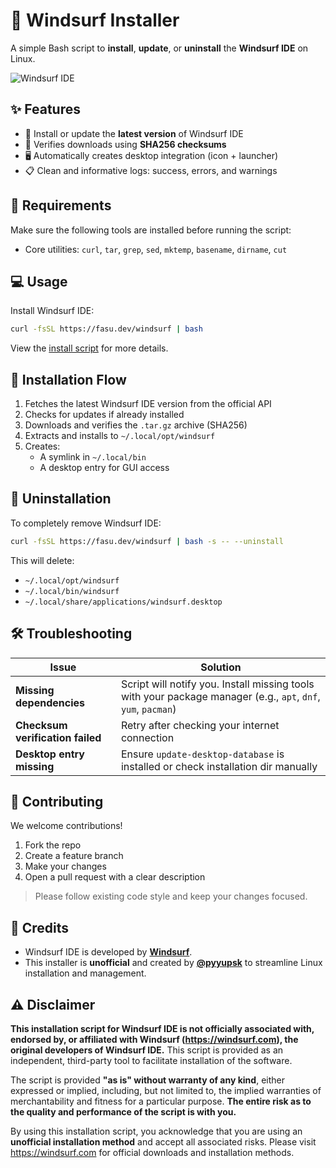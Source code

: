 # 🌊 Windsurf Installer

A simple Bash script to **install**, **update**, or **uninstall** the **Windsurf IDE** on Linux.

![Windsurf IDE](https://exafunction.github.io/public/images/windsurf/windsurf-ide-thumbnail.jpg)

## ✨ Features

- 🚀 Install or update the **latest version** of Windsurf IDE
- 🔐 Verifies downloads using **SHA256 checksums**
- 🖥️ Automatically creates desktop integration (icon + launcher)
- 📋 Clean and informative logs: success, errors, and warnings

## 🔧 Requirements

Make sure the following tools are installed before running the script:

- Core utilities: `curl`, `tar`, `grep`, `sed`, `mktemp`, `basename`, `dirname`, `cut`

## 💻 Usage

Install Windsurf IDE:

```bash
curl -fsSL https://fasu.dev/windsurf | bash
```

View the [install script](https://fasu.dev/windsurf) for more details.

## 🔄 Installation Flow

1. Fetches the latest Windsurf IDE version from the official API
2. Checks for updates if already installed
3. Downloads and verifies the `.tar.gz` archive (SHA256)
4. Extracts and installs to `~/.local/opt/windsurf`
5. Creates:
   - A symlink in `~/.local/bin`
   - A desktop entry for GUI access

## 🧹 Uninstallation

To completely remove Windsurf IDE:

```bash
curl -fsSL https://fasu.dev/windsurf | bash -s -- --uninstall
```

This will delete:

- `~/.local/opt/windsurf`
- `~/.local/bin/windsurf`
- `~/.local/share/applications/windsurf.desktop`

## 🛠️ Troubleshooting

| Issue                            | Solution                                                                                                      |
| -------------------------------- | ------------------------------------------------------------------------------------------------------------- |
| **Missing dependencies**         | Script will notify you. Install missing tools with your package manager (e.g., `apt`, `dnf`, `yum`, `pacman`) |
| **Checksum verification failed** | Retry after checking your internet connection                                                                 |
| **Desktop entry missing**        | Ensure `update-desktop-database` is installed or check installation dir manually                              |

## 🤝 Contributing

We welcome contributions!

1. Fork the repo
2. Create a feature branch
3. Make your changes
4. Open a pull request with a clear description

> Please follow existing code style and keep your changes focused.

## 💖 Credits

- Windsurf IDE is developed by [**Windsurf**](https://windsurf.com).
- This installer is **unofficial** and created by [**@pyyupsk**](https://github.com/pyyupsk) to streamline Linux installation and management.

## ⚠️ Disclaimer

**This installation script for Windsurf IDE is not officially associated with, endorsed by, or affiliated with Windsurf (https://windsurf.com), the original developers of Windsurf IDE.** This script is provided as an independent, third-party tool to facilitate installation of the software.

The script is provided **"as is" without warranty of any kind**, either expressed or implied, including, but not limited to, the implied warranties of merchantability and fitness for a particular purpose. **The entire risk as to the quality and performance of the script is with you.**

By using this installation script, you acknowledge that you are using an **unofficial installation method** and accept all associated risks. Please visit https://windsurf.com for official downloads and installation methods.
